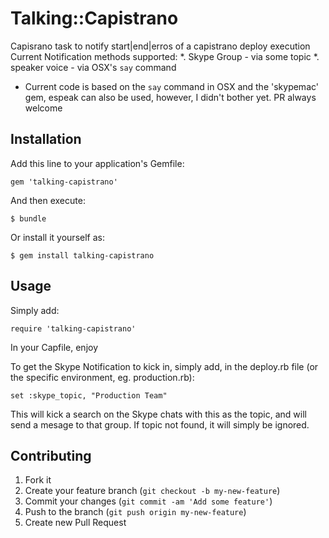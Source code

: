 # Talking::Capistrano

Capisrano task to notify start|end|erros of a capistrano deploy execution
Current Notification methods supported:
*. Skype Group - via some topic
*. speaker voice - via OSX's `say` command 

* Current code is based on the `say` command in OSX and the 'skypemac' gem, espeak can also be used, however, I didn't bother yet. PR always welcome

## Installation

Add this line to your application's Gemfile:

    gem 'talking-capistrano'

And then execute:

    $ bundle

Or install it yourself as:

    $ gem install talking-capistrano

## Usage

Simply add:

    require 'talking-capistrano'

In your Capfile, enjoy

To get the Skype Notification to kick in, simply add, in the deploy.rb file (or the specific environment, eg. production.rb):

    set :skype_topic, "Production Team"
 
This will kick a search on the Skype chats with this as the topic, and will send a mesage to that group.
If topic not found, it will simply be ignored.

## Contributing

1. Fork it
2. Create your feature branch (`git checkout -b my-new-feature`)
3. Commit your changes (`git commit -am 'Add some feature'`)
4. Push to the branch (`git push origin my-new-feature`)
5. Create new Pull Request
